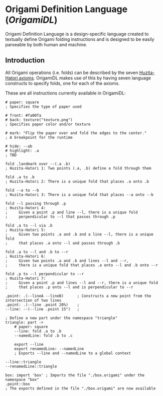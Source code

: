 # Origami Definition Language (_OrigamiDL_)
Origami Definition Language is a design-specific language created to textually define Origami folding instructions and is designed to be easily parseable by both human and machine.

## Introduction
All Origami operations (i.e. folds) can be described by the seven [Huzita-Hatori axioms](https://en.wikipedia.org/wiki/Huzita%E2%80%93Hatori_axioms). OrigamiDL makes use of this by having seven language constructs to specify folds, one for each of the axioms.

These are all instructions currently available in OrigamiDL:
```origami
# paper: square
; Specifies the type of paper used

# front: #fa00fa
# back: texture("texture.png")
; Specifies paper color and/or texture

# mark: "Flip the paper over and fold the edges to the center."
; A breakpoint for the runtime

# hide: --ab
# highlight: .a
; TBD

fold .landmark over --(.a .b)
; Huzita-Hatori 1: Two points (.a, .b) define a fold through them

fold .a to .b
; Huzita-Hatori 2: There is a unique fold that places .a onto .b

fold --a to --b
; Huzita-Hatori 3: There is a unique fold that places --a onto --b

fold --l passing through .p
; Huzita-Hatori 4: 
;     Given a point .p and line --l, there is a unique fold
;     perpendicular to --l that passes through .p

fold .a to --l via .b
; Huzita-Hatori 5: 
;     Given two points .a and .b and a line --l, there is a unique fold 
;     that places .a onto --l and passes through .b

fold .a to --l and .b to --r
; Huzita-Hatori 6: 
;     Given two points .a and .b and lines --l and --r,
;     there is a unique fold that places .a onto --l and .b onto --r

fold .p to --l perpendicular to --r
; Huzita-Hatori 7: 
;     Given a point .p and lines --l and --r, there is a unique fold
;     that places .p onto --l and is perpendicular to --r

.point: .(--lineA --lineB)      ; Constructs a new point from the intersection of two lines
.point: .(--line .point 20%)    ; 
--line: --(--line .point 15°)   ; 

; Define a new part under the namespace "triangle"
triangle: part ->
    # paper: square
    --line: fold .a to .b
    --namedLine: fold .b to .c

    export --line
    export renamedLine: --namedLine
    ; Exports --line and --namedLine to a global context

--line::triangle
--renamedLine::triangle

box: import 'box' ; Imports the file "./box.origami" under the namespace "box"
.point::box
; The exports defined in the file "./box.origami" are now available
```
